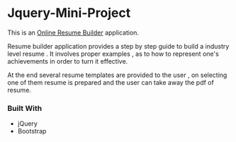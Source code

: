 # Jquery-Mini-Project
This is an [Online Resume Builder](https://chhayak74.github.io/Jquery-Mini-Project/) application.

Resume builder application provides a step by step guide to build a industry level resume . It involves proper examples , as to how to represent one's achievements in order to turn it effective.

At the end several resume templates are provided to the user , on selecting one of them resume is prepared and the user can take away the pdf of resume.


### Built With

* jQuery
* Bootstrap

